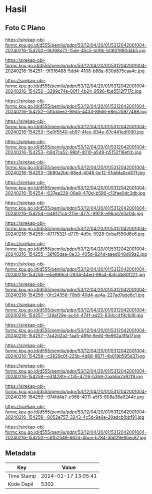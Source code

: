 # Hasil

## Foto C Plano

https://sirekap-obj-formc.kpu.go.id/d555/pemilu/pdpr/53/12/04/20/01/5312042001004-20240216-154250--9bf68d72-f5de-45c5-b09b-b0601980d4b5.jpg

https://sirekap-obj-formc.kpu.go.id/d555/pemilu/pdpr/53/12/04/20/01/5312042001004-20240216-154251--9f916488-5dd4-4108-b88a-630d875caa4c.jpg

https://sirekap-obj-formc.kpu.go.id/d555/pemilu/pdpr/53/12/04/20/01/5312042001004-20240216-154252--3299c74e-00f1-4b24-9596-fbe5512f717c.jpg

https://sirekap-obj-formc.kpu.go.id/d555/pemilu/pdpr/53/12/04/20/01/5312042001004-20240216-154252--5f0ddee2-99d5-4433-89d6-e8ec25977498.jpg

https://sirekap-obj-formc.kpu.go.id/d555/pemilu/pdpr/53/12/04/20/01/5312042001004-20240216-154253--5e0f5540-eb97-4fee-834e-67c441edf090.jpg

https://sirekap-obj-formc.kpu.go.id/d555/pemilu/pdpr/53/12/04/20/01/5312042001004-20240216-154253--b8d7ca52-98bf-4010-a549-b5152f18efcb.jpg

https://sirekap-obj-formc.kpu.go.id/d555/pemilu/pdpr/53/12/04/20/01/5312042001004-20240216-154253--3b80a2bb-68ed-4046-bc12-51ddda0cd07f.jpg

https://sirekap-obj-formc.kpu.go.id/d555/pemilu/pdpr/53/12/04/20/01/5312042001004-20240216-154254--637ee229-06e8-470d-b596-c12fae0dc3db.jpg

https://sirekap-obj-formc.kpu.go.id/d555/pemilu/pdpr/53/12/04/20/01/5312042001004-20240216-154254--b49f21c4-215e-477c-9926-e96ad7e3a13b.jpg

https://sirekap-obj-formc.kpu.go.id/d555/pemilu/pdpr/53/12/04/20/01/5312042001004-20240216-154255--4717532f-d779-4d9e-9928-0cbaf590d6e6.jpg

https://sirekap-obj-formc.kpu.go.id/d555/pemilu/pdpr/53/12/04/20/01/5312042001004-20240216-154255--38f85daa-0e33-405d-824d-aaed048d09a2.jpg

https://sirekap-obj-formc.kpu.go.id/d555/pemilu/pdpr/53/12/04/20/01/5312042001004-20240216-154256--e5e889cd-2834-44ed-99a4-8afcdb80f221.jpg

https://sirekap-obj-formc.kpu.go.id/d555/pemilu/pdpr/53/12/04/20/01/5312042001004-20240216-154256--0fc24358-70b8-40d4-ae4a-227ad7ade6c1.jpg

https://sirekap-obj-formc.kpu.go.id/d555/pemilu/pdpr/53/12/04/20/01/5312042001004-20240216-154257--138af29e-ac44-474f-ad23-83dcc4f9c6d6.jpg

https://sirekap-obj-formc.kpu.go.id/d555/pemilu/pdpr/53/12/04/20/01/5312042001004-20240216-154257--7a42d2a2-1aa5-49fd-9ed0-9e662a3ffa17.jpg

https://sirekap-obj-formc.kpu.go.id/d555/pemilu/pdpr/53/12/04/20/01/5312042001004-20240216-154258--c3829c0f-225b-4d88-8671-4b019b595d37.jpg

https://sirekap-obj-formc.kpu.go.id/d555/pemilu/pdpr/53/12/04/20/01/5312042001004-20240216-154258--e3f428fe-cf35-4726-b3b6-2aab6a2a92f9.jpg

https://sirekap-obj-formc.kpu.go.id/d555/pemilu/pdpr/53/12/04/20/01/5312042001004-20240216-154259--974fd4a7-c968-4011-a5f3-808a38a9244c.jpg

https://sirekap-obj-formc.kpu.go.id/d555/pemilu/pdpr/53/12/04/20/01/5312042001004-20240216-154259--8052e757-3243-4c5d-9a0e-20adcb1bbf91.jpg

https://sirekap-obj-formc.kpu.go.id/d555/pemilu/pdpr/53/12/04/20/01/5312042001004-20240216-154250--c6fb2549-662d-4bce-b784-3b629e95ec87.jpg


## Metadata

| Key        | Value               |
| ---------- | ------------------- |
| Time Stamp | 2024-02-17 13:05:41 |
| Kode Dapil | 5302                |



